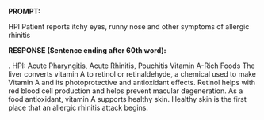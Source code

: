 **PROMPT:**

HPI Patient reports itchy eyes, runny nose and other symptoms of allergic rhinitis

**RESPONSE (Sentence ending after 60th word):**

.  HPI: Acute Pharyngitis, Acute Rhinitis, Pouchitis  Vitamin A-Rich Foods  The liver converts vitamin A to retinol or retinaldehyde, a chemical used to make Vitamin A and its photoprotective and antioxidant effects. Retinol helps with red blood cell production and helps prevent macular degeneration. As a food antioxidant, vitamin A supports healthy skin. Healthy skin is the first place that an allergic rhinitis attack begins. 